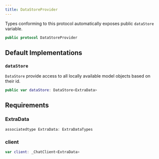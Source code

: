 ```yaml
---
title: DataStoreProvider
---
```


Types conforming to this protocol automatically exposes public `dataStore` variable.

``` swift
public protocol DataStoreProvider 
```

## Default Implementations

### `dataStore`

`DataStore` provide access to all locally available model objects based on their id.

``` swift
public var dataStore: DataStore<ExtraData> 
```

## Requirements

### ExtraData

``` swift
associatedtype ExtraData: ExtraDataTypes
```

### client

``` swift
var client: _ChatClient<ExtraData> 
```
